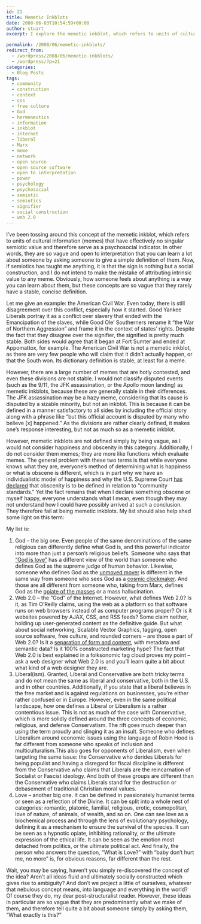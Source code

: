 ```yaml
---
id: 21
title: Memetic Inkblots
date: 2008-06-03T10:54:59+00:00
author: stuart
excerpt: I explore the memetic inkblot, which refers to units of cultural information that have effectively no singular semiotic value and therefore serve as a psychosocial indicator. In other words, they are so vague and open to interpretation that you can learn a lot about someone by asking someone to give a simple definition of them.

permalink: /2008/06/memetic-inkblots/
redirect_from:
  - /wordpress/2008/06/memetic-inkblots/
  - /wordpress/?p=21
categories:
  - Blog Posts
tags:
  - community
  - construction
  - context
  - css
  - free culture
  - God
  - hermeneutics
  - information
  - inkblot
  - internet
  - liberal
  - Marx
  - meme
  - network
  - open source
  - open source software
  - open to interpretation
  - power
  - psychology
  - psychosocial
  - semiotic
  - semiotics
  - signifier
  - social construction
  - web 2.0
---
```

I&#8217;ve been tossing around this concept of the memetic inkblot, which refers to units of cultural information (memes) that have effectively no singular semiotic value and therefore serve as a psychosocial indicator. In other words, they are so vague and open to interpretation that you can learn a lot about someone by asking someone to give a simple definition of them. Now, if semiotics has taught me anything, it is that the sign is nothing but a social construction, and I do not intend to make the mistake of attributing intrinsic value to any meme. Obviously, how someone feels about anything is a way you can learn about them, but these concepts are so vague that they rarely have a stable, concise definition.

<!--more-->

Let me give an example: the American Civil War. Even today, there is still disagreement over this conflict, especially how it started. Good Yankee Liberals portray it as a conflict over slavery that ended with the Emancipation of the slaves, while Good Ole&#8217; Southerners rename it &#8220;the War of Northern Aggression&#8221; and frame it in the context of states&#8217; rights. Despite the fact that they disagree over the signifier, the signified is pretty much stable. Both sides would agree that it began at Fort Sumter and ended at Appomattox, for example. The American Civil War is not a memetic inkblot, as there are very few people who will claim that it didn&#8217;t actually happen, or that the South won. Its dictionary definition is stable, at least for a meme.

However, there are a large number of memes that are hotly contested, and even these divisions are not stable. I would not classify disputed events (such as the 9/11, the JFK assassination, or the Apollo moon landing) as memetic inkblots, because these are generally stable in their differences. The JFK assassination may be a hazy meme, considering that its cause is disputed by a sizable minority, but not an inkblot. This is because it can be defined in a manner satisfactory to all sides by including the official story along with a phrase like &#8220;but this official account is disputed by many who believe [x] happened.&#8221; As the divisions are rather clearly defined, it makes one&#8217;s response interesting, but not as much so as a memetic inkblot.

However, memetic inkblots are not defined simply by being vague, as I would not consider happiness and obscenity in this category. Additionally, I do not consider them memes; they are more like functions which evaluate memes. The general problem with these two terms is that while everyone knows what they are, everyone&#8217;s method of determining what is happiness or what is obscene is different, which is in part why we have an individualistic model of happiness and why the U.S. Supreme Court <a href="http://en.wikipedia.org/wiki/Miller_test" target="_blank">has declared</a> that obscenity is to be defined in relation to &#8220;community standards.&#8221; Yet the fact remains that when I declare something obscene or myself happy, everyone understands what I mean, even though they may not understand how I could have possibly arrived at such a conclusion. They therefore fail at being memetic inkblots. My list should also help shed some light on this term:

My list is:

  1. God &#8211; the big one. Even people of the same denominations of the same religious can differently define what God is, and this powerful indicator into more than just a person&#8217;s religious beliefs. Someone who says that <a href="http://www.gospelhall.org/bible/bible.php?passage=1Jo%204:8)" target="_self">&#8220;God is love&#8221;</a> has a different view of the world than someone who defines God as the supreme judge of human behavior. Likewise, someone who defines God as the <a title="Wikipedia - Unmoved Mover" href="http://en.wikipedia.org/wiki/Unmoved_mover" target="_blank">unmoved mover</a> <span class="extiw">is different in the same way from someone who sees God as a <a href="http://en.wikipedia.org/wiki/Watchmaker_analogy" target="_blank">cosmic clockmaker</a>. And those are all different from someone who, taking from Marx, defines God as the <a href="http://www.marxists.org/archive/marx/works/1843/critique-hpr/intro.htm" target="_blank">opiate of the masses</a> or a mass hallucination.</span>
  2. <span class="extiw">Web 2.0 &#8211; the &#8220;God&#8221; of the Internet. However, what defines Web 2.0? Is it, as Tim O&#8217;Reilly claims, using the web as a platform so that software runs on web browsers instead of as computer programs proper? Or is it websites powered by AJAX, CSS, and RSS feeds? Some claim neither, holding up user-generated content as the definitive guide. But what about social networking, Scalable Vector Graphics, tagging, open source software, free culture, and rounded corners &#8211; are those a part of Web 2.0? Is it a <a href="http://www.google.com/url?sa=t&ct=res&cd=1&url=http%3A%2F%2Fwww.youtube.com%2Fwatch%3Fv%3D6gmP4nk0EOE&ei=4YdFSMCbNaTOep7H0bgI&usg=AFQjCNEozNFp75VuijOR3AKDwf1TmLOepg&sig2=nTwqZYE05H-h8UO6Xhz0xA" target="_blank">separation of form and content</a>, with metadata and semantic data? Is it 100% constructed marketing hype? The fact that Web 2.0 is best explained in a folksonomic tag cloud proves my point &#8211; ask a web designer what Web 2.0 is and you&#8217;ll learn quite a bit about what kind of a web designer they are.</span>
  3. Liberal(ism). Granted, Liberal and Conservative are both tricky terms and do not mean the same as liberal and conservative, both in the U.S. and in other countries. Additionally, if you state that a liberal believes in the free market and is against regulations on businesses, you&#8217;re either rather confused or in Europe. However, even in the same political landscape, how one defines a Liberal or Liberalism is a rather contentious issue. This is not as much of the case with Conservative, which is more solidly defined around the three concepts of economic, religious, and defense Conservatism. The rift goes much deeper than using the term proudly and slinging it as an insult. Someone who defines Liberalism around economic issues using the language of Robin Hood is far different from someone who speaks of inclusion and multiculturalism.This also goes for opponents of Liberalism, even when targeting the same issue: the Conservative who derides Liberals for being populist and having a disregard for fiscal discipline is different from the Conservative who claims that Liberals are the reincarnation of Socialist or Fascist ideology. And both of these groups are different than the Conservative who claims Liberals stand for the destruction or debasement of traditional Christian moral values.
  4. <span class="extiw">Love &#8211; another big one. It can be defined in passionately humanist terms or seen as a reflection of the Divine. It can be split into a whole nest of categories: romantic, platonic, familial, religious, erotic, cosmopolitan, love of nature, of animals, of wealth, and so on. One can see love as a biochemical process and through the lens of evolutionary psychology, defining it as a mechanism to ensure the survival of the species. It can be seen as a hypnotic opiate, inhibiting rationality, or the ultimate expression of the ethical life. It can be seen as the emotion most detached from politics, or the ultimate political act. And finally, the person who answers the question, &#8220;What is Love?&#8221; with &#8220;baby don&#8217;t hurt me, no more&#8221; is, for obvious reasons, far different than the rest.</span>

Wait, you may be saying, haven&#8217;t you simply re-discovered the concept of the idea? Aren&#8217;t all ideas fluid and ultimately socially constructed which gives rise to ambiguity? And don&#8217;t we project a little of ourselves, whatever that nebulous concept means, into language and everything in the world? Of course they do, my dear post-structuralist reader. However, these ideas in particular are so vague that they are predominantly what we make of them, and therefore tell quite a bit about someone simply by asking them, &#8220;What exactly is this?&#8221;